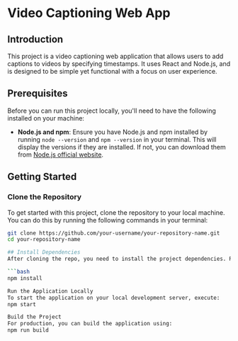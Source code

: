 # Video Captioning Web App

## Introduction
This project is a video captioning web application that allows users to add captions to videos by specifying timestamps. It uses React and Node.js, and is designed to be simple yet functional with a focus on user experience.

## Prerequisites
Before you can run this project locally, you'll need to have the following installed on your machine:

- **Node.js and npm**: Ensure you have Node.js and npm installed by running `node --version` and `npm --version` in your terminal. This will display the versions if they are installed. If not, you can download them from [Node.js official website](https://nodejs.org/).

## Getting Started

### Clone the Repository
To get started with this project, clone the repository to your local machine. You can do this by running the following commands in your terminal:

```bash
git clone https://github.com/your-username/your-repository-name.git
cd your-repository-name

## Install Dependencies
After cloning the repo, you need to install the project dependencies. Run the following command in the project directory:

```bash
npm install

Run the Application Locally
To start the application on your local development server, execute:
npm start

Build the Project
For production, you can build the application using:
npm run build
